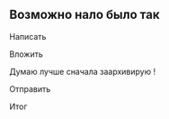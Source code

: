 ## Возможно нало было так
 
 Написать 
 
 Вложить
 
 Думаю лучше сначала заархивирую !

 Отправить

 Итог